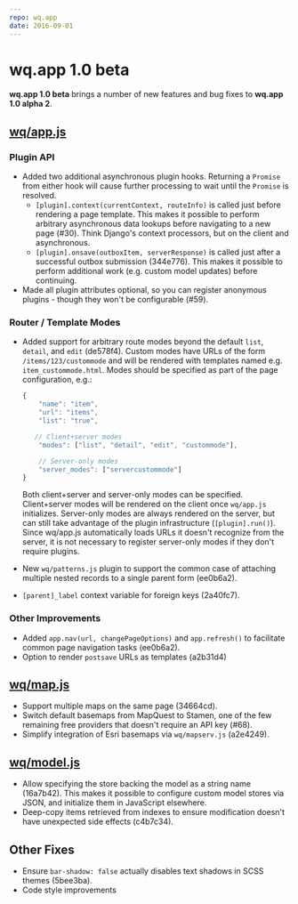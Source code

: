 ```yaml
---
repo: wq.app
date: 2016-09-01
---
```


# wq.app 1.0 beta

**wq.app 1.0 beta** brings a number of new features and bug fixes to **wq.app 1.0 alpha 2**.

## [wq/app.js](../@wq/app.md)

### Plugin API
- Added two additional asynchronous plugin hooks.  Returning a `Promise` from either hook will cause further processing to wait until the `Promise` is resolved.
  - `[plugin].context(currentContext, routeInfo)` is called just before rendering a page template.  This makes it possible to perform arbitrary asynchronous data lookups before navigating to a new page (#30).  Think Django's context processors, but on the client and asynchronous.
  - `[plugin].onsave(outboxItem, serverResponse)` is called just after a successful outbox submission (344e776).  This makes it possible to perform additional work (e.g. custom model updates) before continuing.
- Made all plugin attributes optional, so you can register anonymous plugins - though they won't be configurable (#59).

### Router / Template Modes
- Added support for arbitrary route modes beyond the default `list`, `detail`, and `edit` (de578f4).  Custom modes have URLs of the form `/items/123/custommode` and will be rendered with templates named e.g. `item_custommode.html`.  Modes should be specified as part of the page configuration, e.g.:
  
  ``` javascript
  {
      "name": "item",
      "url": "items",
      "list": "true",
  
     // Client+server modes
      "modes": ["list", "detail", "edit", "custommode"],
  
      // Server-only modes
      "server_modes": ["servercustommode"]
  }
  ```
  
  Both client+server and server-only modes can be specified.  Client+server modes will be rendered on the client once `wq/app.js` initializes.  Server-only modes are always rendered on the server, but can still take advantage of the plugin infrastructure (`[plugin].run()`).  Since wq/app.js automatically loads URLs it doesn't recognize from the server, it is not necessary to register server-only modes if they don't require plugins.  
- New `wq/patterns.js` plugin to support the common case of attaching multiple nested records to a single parent form (ee0b6a2).
- `[parent]_label` context variable for foreign keys (2a40fc7).

### Other Improvements
- Added `app.nav(url, changePageOptions)` and `app.refresh()` to facilitate common page navigation tasks (ee0b6a2).
- Option to render `postsave` URLs as templates (a2b31d4)

## [wq/map.js](../@wq/map.md)
- Support multiple maps on the same page (34664cd).
- Switch default basemaps from MapQuest to Stamen, one of the few remaining free providers that doesn't require an API key (#68).
- Simplify integration of Esri basemaps via `wq/mapserv.js` (a2e4249).

## [wq/model.js](../@wq/model.md)
- Allow specifying the store backing the model as a string name (16a7b42).  This makes it possible to configure custom model stores via JSON, and initialize them in JavaScript elsewhere.
- Deep-copy items retrieved from indexes to ensure modification doesn't have unexpected side effects (c4b7c34).

## Other Fixes
- Ensure `bar-shadow: false` actually disables text shadows in SCSS themes (5bee3ba).
- Code style improvements
